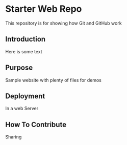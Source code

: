 # Starter Web Repo

This repository is for showing how Git and GitHub work

## Introduction

Here is some text

## Purpose

Sample website with plenty of files for demos

## Deployment

In a web Server

## How To Contribute

Sharing